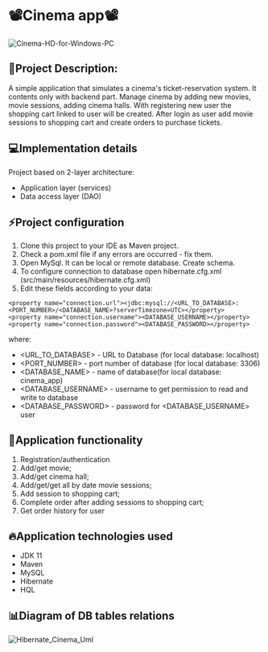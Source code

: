# **📽️Cinema app📽️**


![Cinema-HD-for-Windows-PC](https://user-images.githubusercontent.com/96648890/190856735-14ba2155-ce2a-4efa-8629-28988d83aea5.jpg)

<!-- ABOUT THE PROJECT -->
## **📢Project Description:**

A simple application that simulates a cinema's ticket-reservation system. It contents only with backend part.
Manage cinema by adding new movies, movie sessions, adding cinema halls. With registering new user the shopping cart linked to user will be created. After login as user add movie sessions to shopping cart and create orders to purchase tickets.



## 💻Implementation details

Project based on 2-layer architecture:

- Application layer (services)
- Data access layer (DAO)

## ⚡Project configuration

1. Clone this project to your IDE as Maven project.
2. Check a pom.xml file if any errors are occurred - fix them.
3. Open MySql. It can be local or remote database. Create schema.
4. To configure connection to database open hibernate.cfg.xml
(src/main/resources/hibernate.cfg.xml)
5. Edit these fields according to your data: 

````
<property name="connection.url"><jdbc:mysql://<URL_TO_DATABASE>:<PORT_NUMBER>/<DATABASE_NAME>?serverTimezone=UTC></property>
<property name="connection.username"><DATABASE_USERNAME></property>
<property name="connection.password"><DATABASE_PASSWORD></property>
````  
   
  where:
- <URL_TO_DATABASE> - URL to Database (for local database: localhost)
- <PORT_NUMBER> - port number of database (for local database: 3306)
- <DATABASE_NAME> - name of database(for local database: cinema_app)
- <DATABASE_USERNAME> - username to get permission to read and write to database
- <DATABASE_PASSWORD> - password for <DATABASE_USERNAME> user

## 🧧Application functionality

1. Registration/authentication
2. Add/get movie;
3. Add/get cinema hall;
4. Add/get/get all by date movie sessions;
5. Add session to shopping cart;
6. Complete order after adding sessions to shopping cart;
7. Get order history for user

## 🔥Application technologies used

- JDK 11
- Maven
- MySQL
- Hibernate
- HQL

## 📊Diagram of DB tables relations

![Hibernate_Cinema_Uml](https://user-images.githubusercontent.com/96648890/190859151-a9cdc3b6-e28a-4b56-93ba-65b1c2017515.png)
